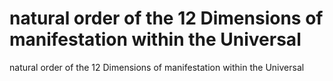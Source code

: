 # natural order of the 12 Dimensions of manifestation within the Universal

natural order of the 12 Dimensions of manifestation within the Universal